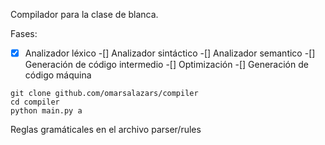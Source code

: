 Compilador para la clase de blanca.

Fases:

-[x] Analizador léxico
-[] Analizador sintáctico
-[] Analizador semantico
-[] Generación de código intermedio
-[] Optimización
-[] Generación de código máquina

```
git clone github.com/omarsalazars/compiler
cd compiler
python main.py a
```

Reglas gramáticales en el archivo parser/rules
